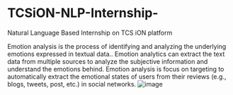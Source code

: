 # TCSiON-NLP-Internship-
Natural Language Based Internship on TCS iON platform


Emotion analysis is the process of identifying and analyzing the underlying emotions expressed in textual data.. Emotion analytics can extract the text data from multiple sources to analyze the subjective information and understand the emotions behind. Emotion analysis is focus on targeting to automatically extract the emotional states of users from their reviews (e.g., blogs, tweets, post, etc.) in social networks.
![image](https://user-images.githubusercontent.com/81848656/175758987-2fcac230-9c0d-40fa-8430-1bc74904a967.png)
